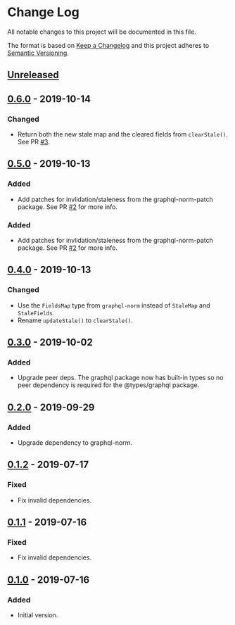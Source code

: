 # Change Log

All notable changes to this project will be documented in this file.

The format is based on [Keep a Changelog](http://keepachangelog.com/)
and this project adheres to [Semantic Versioning](http://semver.org/).

## [Unreleased](https://github.com/dividab/graphql-norm-stale/compare/v0.6.0...master)

## [0.6.0](https://github.com/dividab/graphql-norm-stale/compare/v0.5.0...v0.6.0) - 2019-10-14

### Changed

- Return both the new stale map and the cleared fields from `clearStale()`. See PR [#3](https://github.com/dividab/graphql-norm-stale/pull/3).

## [0.5.0](https://github.com/dividab/graphql-norm-stale/compare/v0.4.0...v0.5.0) - 2019-10-13

### Added

- Add patches for invlidation/staleness from the graphql-norm-patch package. See PR [#2](https://github.com/dividab/graphql-norm-stale/pull/2) for more info.

### Added

- Add patches for invlidation/staleness from the graphql-norm-patch package. See PR [#2](https://github.com/dividab/graphql-norm-stale/pull/2) for more info.

## [0.4.0](https://github.com/dividab/graphql-norm-stale/compare/v0.3.0...v0.4.0) - 2019-10-13

### Changed

- Use the `FieldsMap` type from `graphql-norm` instead of `StaleMap` and `StaleFields`.
- Rename `updateStale()` to `clearStale()`.

## [0.3.0](https://github.com/dividab/graphql-norm-stale/compare/v0.2.0...v0.3.0) - 2019-10-02

### Added

- Upgrade peer deps. The graphql package now has built-in types so no peer dependency is required for the @types/graphql package.

## [0.2.0](https://github.com/dividab/graphql-norm-stale/compare/v0.1.2...v0.2.0) - 2019-09-29

### Added

- Upgrade dependency to graphql-norm.

## [0.1.2](https://github.com/dividab/graphql-norm-stale/compare/v0.1.1...v0.1.2) - 2019-07-17

### Fixed

- Fix invalid dependencies.

## [0.1.1](https://github.com/dividab/graphql-norm-stale/compare/v0.1.0...v0.1.1) - 2019-07-16

### Fixed

- Fix invalid dependencies.

## [0.1.0](https://github.com/dividab/graphql-norm-stale/compare/...v0.1.0) - 2019-07-16

### Added

- Initial version.
